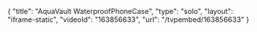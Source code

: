 {
    "title": "AquaVault WaterproofPhoneCase",
    "type": "solo",
    "layout": "iframe-static",
    "videoId": "163856633",
    "url": "\/tvpembed\/163856633"
}